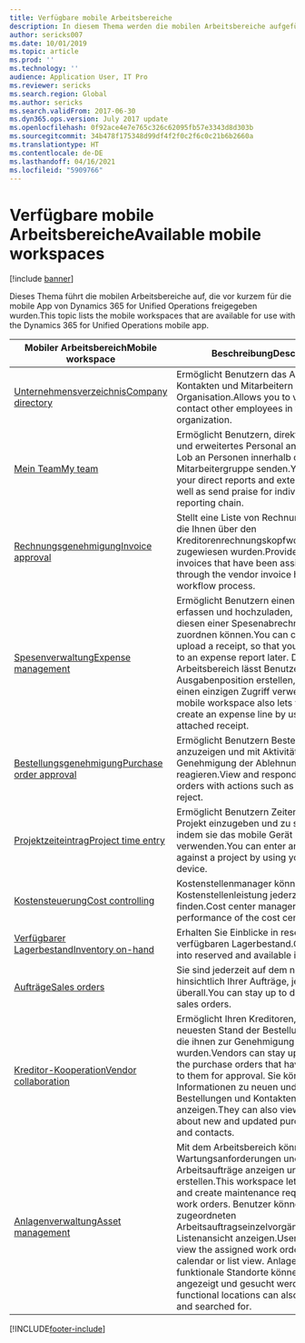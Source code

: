 ```yaml
---
title: Verfügbare mobile Arbeitsbereiche
description: In diesem Thema werden die mobilen Arbeitsbereiche aufgeführt, die für Systemadministratoren verfügbar sind.
author: sericks007
ms.date: 10/01/2019
ms.topic: article
ms.prod: ''
ms.technology: ''
audience: Application User, IT Pro
ms.reviewer: sericks
ms.search.region: Global
ms.author: sericks
ms.search.validFrom: 2017-06-30
ms.dyn365.ops.version: July 2017 update
ms.openlocfilehash: 0f92ace4e7e765c326c62095fb57e3343d8d303b
ms.sourcegitcommit: 34b478f175348d99df4f2f0c2f6c0c21b6b2660a
ms.translationtype: HT
ms.contentlocale: de-DE
ms.lasthandoff: 04/16/2021
ms.locfileid: "5909766"
---
```

# <a name="available-mobile-workspaces"></a><span data-ttu-id="2a3fc-103">Verfügbare mobile Arbeitsbereiche</span><span class="sxs-lookup"><span data-stu-id="2a3fc-103">Available mobile workspaces</span></span>

[!include [banner](../includes/banner.md)]

<span data-ttu-id="2a3fc-104">Dieses Thema führt die mobilen Arbeitsbereiche auf, die vor kurzem für die mobile App von Dynamics 365 for Unified Operations freigegeben wurden.</span><span class="sxs-lookup"><span data-stu-id="2a3fc-104">This topic lists the mobile workspaces that are available for use with the Dynamics 365 for Unified Operations mobile app.</span></span>


| <span data-ttu-id="2a3fc-105">Mobiler Arbeitsbereich</span><span class="sxs-lookup"><span data-stu-id="2a3fc-105">Mobile workspace</span></span>     | <span data-ttu-id="2a3fc-106">Beschreibung</span><span class="sxs-lookup"><span data-stu-id="2a3fc-106">Description</span></span>   | <span data-ttu-id="2a3fc-107">Verfügbarkeit</span><span class="sxs-lookup"><span data-stu-id="2a3fc-107">Availability</span></span>   |
|----------------------|---------------|--------------|
|[<span data-ttu-id="2a3fc-108">Unternehmensverzeichnis</span><span class="sxs-lookup"><span data-stu-id="2a3fc-108">Company directory</span></span>](company-directory-mobile-workspace.md)| <span data-ttu-id="2a3fc-109">Ermöglicht Benutzern das Anzeigen von Kontakten und Mitarbeitern in der Organisation.</span><span class="sxs-lookup"><span data-stu-id="2a3fc-109">Allows you to view and contact other employees in your organization.</span></span>| <span data-ttu-id="2a3fc-110">2017. Juni</span><span class="sxs-lookup"><span data-stu-id="2a3fc-110">June 2017</span></span> |    
|[<span data-ttu-id="2a3fc-111">Mein Team</span><span class="sxs-lookup"><span data-stu-id="2a3fc-111">My team</span></span>](manager-self-service-mobile-workspace.md)| <span data-ttu-id="2a3fc-112">Ermöglicht Benutzern, direkte Mitarbeiter und erweitertes Personal anzuzeigen und Lob an Personen innerhalb der Mitarbeitergruppe senden.</span><span class="sxs-lookup"><span data-stu-id="2a3fc-112">You can view your direct reports and extended staff, as well as send praise for individuals in your reporting chain.</span></span>|<span data-ttu-id="2a3fc-113">2017. Juni</span><span class="sxs-lookup"><span data-stu-id="2a3fc-113">June 2017</span></span> |     
|[<span data-ttu-id="2a3fc-114">Rechnungsgenehmigung</span><span class="sxs-lookup"><span data-stu-id="2a3fc-114">Invoice approval</span></span>](invoice-approval-mobile-workspace.md)| <span data-ttu-id="2a3fc-115">Stellt eine Liste von Rechnungen bereit, die Ihnen über den Kreditorenrechnungskopfworkflowprozess zugewiesen wurden.</span><span class="sxs-lookup"><span data-stu-id="2a3fc-115">Provides a listing of invoices that have been assigned to you through the vendor invoice header workflow process.</span></span>| <span data-ttu-id="2a3fc-116">2017. Juni</span><span class="sxs-lookup"><span data-stu-id="2a3fc-116">June 2017</span></span>   |
| [<span data-ttu-id="2a3fc-117">Spesenverwaltung</span><span class="sxs-lookup"><span data-stu-id="2a3fc-117">Expense management</span></span>](/dynamics365/project-operations/prod-exp/expense-management-mobile-workspace) | <span data-ttu-id="2a3fc-118">Ermöglicht Benutzern einen Beleg zu erfassen und hochzuladen, sodass sie diesen einer Spesenabrechnung später zuordnen können.</span><span class="sxs-lookup"><span data-stu-id="2a3fc-118">You can capture and upload a receipt, so that you can attach it to an expense report later.</span></span> <span data-ttu-id="2a3fc-119">Der mobile Arbeitsbereich lässt Benutzer schnell eine Ausgabenposition erstellen, indem er einen einzigen Zugriff verwendet.</span><span class="sxs-lookup"><span data-stu-id="2a3fc-119">The mobile workspace also lets you quickly create an expense line by using an attached receipt.</span></span> | <span data-ttu-id="2a3fc-120">2017. April</span><span class="sxs-lookup"><span data-stu-id="2a3fc-120">April 2017</span></span> |
| [<span data-ttu-id="2a3fc-121">Bestellungsgenehmigung</span><span class="sxs-lookup"><span data-stu-id="2a3fc-121">Purchase order approval</span></span>](../../../supply-chain/procurement/purchase-order-mobile-workspace.md) | <span data-ttu-id="2a3fc-122">Ermöglicht Benutzern Bestellungen anzuzeigen und mit Aktivitäten wie Genehmigung der Ablehnung auf diese zu reagieren.</span><span class="sxs-lookup"><span data-stu-id="2a3fc-122">View and respond to purchase orders with actions such as approve or reject.</span></span> | <span data-ttu-id="2a3fc-123">2017. April</span><span class="sxs-lookup"><span data-stu-id="2a3fc-123">April 2017</span></span> |
| [<span data-ttu-id="2a3fc-124">Projektzeiteintrag</span><span class="sxs-lookup"><span data-stu-id="2a3fc-124">Project time entry</span></span>](/dynamics365/project-operations/prod-pma/project-time-entry-mobile-workspace) | <span data-ttu-id="2a3fc-125">Ermöglicht Benutzern Zeiten für ein Projekt einzugeben und zu speichern, indem sie das mobile Gerät verwenden.</span><span class="sxs-lookup"><span data-stu-id="2a3fc-125">You can enter and save time against a project by using your mobile device.</span></span> | <span data-ttu-id="2a3fc-126">2017. März</span><span class="sxs-lookup"><span data-stu-id="2a3fc-126">March 2017</span></span> |
| [<span data-ttu-id="2a3fc-127">Kostensteuerung</span><span class="sxs-lookup"><span data-stu-id="2a3fc-127">Cost controlling</span></span>](../../../finance/cost-accounting/cost-controlling-mobile-workspace.md)     | <span data-ttu-id="2a3fc-128">Kostenstellenmanager können die die Kostenstellenleistung jederzeit und überall finden.</span><span class="sxs-lookup"><span data-stu-id="2a3fc-128">Cost center managers can see the performance of the cost center.</span></span>                                                                                               |  <span data-ttu-id="2a3fc-129">2017. Januar</span><span class="sxs-lookup"><span data-stu-id="2a3fc-129">January 2017</span></span>        |
| [<span data-ttu-id="2a3fc-130">Verfügbarer Lagerbestand</span><span class="sxs-lookup"><span data-stu-id="2a3fc-130">Inventory on-hand</span></span>](../../../supply-chain/inventory/inventory-on-hand-mobile-workspace.md)    | <span data-ttu-id="2a3fc-131">Erhalten Sie Einblicke in reservierten und verfügbaren Lagerbestand.</span><span class="sxs-lookup"><span data-stu-id="2a3fc-131">Gain insights into reserved and available inventory.</span></span>                                                                                                    |   <span data-ttu-id="2a3fc-132">2017. Januar</span><span class="sxs-lookup"><span data-stu-id="2a3fc-132">January 2017</span></span>       |
| [<span data-ttu-id="2a3fc-133">Aufträge</span><span class="sxs-lookup"><span data-stu-id="2a3fc-133">Sales orders</span></span>](../../../supply-chain/sales-marketing/sales-orders-mobile-workspace.md)         | <span data-ttu-id="2a3fc-134">Sie sind jederzeit auf dem neuesten Stand hinsichtlich Ihrer Aufträge, jederzeit und überall.</span><span class="sxs-lookup"><span data-stu-id="2a3fc-134">You can stay up to date on your sales orders.</span></span>                                                                                                                          |  <span data-ttu-id="2a3fc-135">2017. Januar</span><span class="sxs-lookup"><span data-stu-id="2a3fc-135">January 2017</span></span>                  |
| [<span data-ttu-id="2a3fc-136">Kreditor-Kooperation</span><span class="sxs-lookup"><span data-stu-id="2a3fc-136">Vendor collaboration</span></span>](../../../supply-chain/procurement/vendor-collaboration-mobile-workspace.md) | <span data-ttu-id="2a3fc-137">Ermöglicht Ihren Kreditoren, auf dem neuesten Stand der Bestellungen zu sein, die ihnen zur Genehmigung gesendet wurden.</span><span class="sxs-lookup"><span data-stu-id="2a3fc-137">Vendors can stay up to date on the purchase orders that have been sent to them for approval.</span></span> <span data-ttu-id="2a3fc-138">Sie können auch Informationen zu neuen und aktualisierten Bestellungen und Kontakten anzeigen.</span><span class="sxs-lookup"><span data-stu-id="2a3fc-138">They can also view information about new and updated purchase orders and contacts.</span></span> |<span data-ttu-id="2a3fc-139">2017. Januar</span><span class="sxs-lookup"><span data-stu-id="2a3fc-139">January 2017</span></span>    |
| [<span data-ttu-id="2a3fc-140">Anlagenverwaltung</span><span class="sxs-lookup"><span data-stu-id="2a3fc-140">Asset management</span></span>](../../../supply-chain/asset-management/asset-management-mobile-workspace.md) | <span data-ttu-id="2a3fc-141">Mit dem Arbeitsbereich können Benutzer Wartungsanforderungen und Arbeitsaufträge anzeigen und erstellen.</span><span class="sxs-lookup"><span data-stu-id="2a3fc-141">This workspace lets users view and create maintenance requests and work orders.</span></span> <span data-ttu-id="2a3fc-142">Benutzer können auch die zugeordneten Arbeitsauftragseinzelvorgänge in einer Listenansicht anzeigen.</span><span class="sxs-lookup"><span data-stu-id="2a3fc-142">Users can also view the assigned work order jobs in a calendar or list view.</span></span> <span data-ttu-id="2a3fc-143">Anlagen und funktionale Standorte können auch angezeigt und gesucht werden.</span><span class="sxs-lookup"><span data-stu-id="2a3fc-143">Assets and functional locations can also be viewed and searched for.</span></span> |<span data-ttu-id="2a3fc-144">2019. Oktober</span><span class="sxs-lookup"><span data-stu-id="2a3fc-144">October 2019</span></span>    |


[!INCLUDE[footer-include](../../../includes/footer-banner.md)]